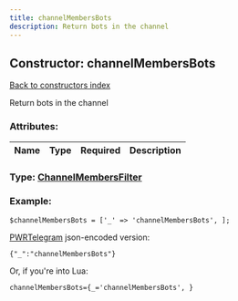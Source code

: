 ```yaml
---
title: channelMembersBots
description: Return bots in the channel
---
```

## Constructor: channelMembersBots  
[Back to constructors index](index.md)



Return bots in the channel

### Attributes:

| Name     |    Type       | Required | Description |
|----------|:-------------:|:--------:|------------:|



### Type: [ChannelMembersFilter](../types/ChannelMembersFilter.md)


### Example:

```
$channelMembersBots = ['_' => 'channelMembersBots', ];
```  

[PWRTelegram](https://pwrtelegram.xyz) json-encoded version:

```
{"_":"channelMembersBots"}
```


Or, if you're into Lua:  


```
channelMembersBots={_='channelMembersBots', }

```


